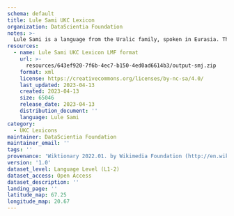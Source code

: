 ```yaml
---
schema: default
title: Lule Sami UKC Lexicon
organization: DataScientia Foundation
notes: >-
  Lule Sami is a language from the Uralic family, spoken in Eurasia. The UKC Lexicon of Lule Sami is represented as a lexico-semantic network. It consists of words, word senses, synsets, as well as sense-level and synset-level relationships.
resources:
  - name: Lule Sami UKC Lexicon LMF format
    url: >-
      resources/643ef920-7f6b-4ec7-b150-4ed0ad6614b3/output-smj.zip
    format: xml
    license: https://creativecommons.org/licenses/by-nc-sa/4.0/
    last_updated: 2023-04-13
    created: 2023-04-13
    size: 65046
    release_date: 2023-04-13
    distribution_document: ''
    language: Lule Sami
category:
  - UKC Lexicons
maintainer: DataScientia Foundation
maintainer_email: ''
tags: ''
provenance: 'Wiktionary 2022.01. by Wikimedia Foundation (http://en.wiktionary.org); CogNet 2.1 by Khuyagbaatar Batsuren, National University of Mongolia (http://cognet.ukc.disi.unitn.it); UniMet: Universal Metonymy 1.0 by Temuulen Khishigsuren and Gábor Bella (http://ukc.disi.unitn.it/index.php/metonymy/); MorphyNet 2.0 by Gábor Bella and Khuyagbaatar Batsuren (http://ukc.disi.unitn.it/index.php/morphynet/); NorthEuraLex 0.9 by Johannes Dellert and Gerhard Jäger, Eberhard Karls Universität Tübingen (http://northeuralex.org/); Princeton WordNet 2.1 by Princeton University (https://wordnet.princeton.edu)'
version: '1.0'
dataset_level: Language Level (L1-2)
dataset_access: Open Access
dataset_description: ''
landing_page: ''
latitude_map: 67.25
longitude_map: 20.67
---
```


